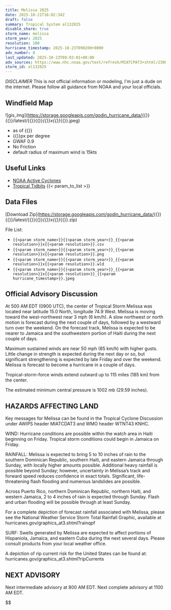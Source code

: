 ```yaml
---
title: Melissa 2025
date: 2025-10-21T16:02:34Z
draft: false
summary: Tropical System al132025
disable_share: true
storm_name: melissa
storm_year: 2025
resolution: 100
hurricane_timestamp: 2025-10-23T090200+0000
adv_number: 8
last_updated: 2025-10-23T09:03:01+00:00
adv_sources: https://www.nhc.noaa.gov/text/refresh/MIATCPAT3+shtml/230838.shtml;https://www.nhc.noaa.gov/refresh/graphics_at3+shtml/084132.shtml?cone
storm_id: al132025
---
```

*DISCLAIMER* This is not official information or modeling, I'm just a dude on the internet.  Please follow all guidance from NOAA and your local officials.

## Windfield Map
![gis_img](https://storage.googleapis.com/godin_hurricane_data/{{<param storm_name>}}{{<param storm_year>}}/latest/{{<param storm_name>}}{{<param storm_year>}}_{{<param resolution>}}x{{<param resolution>}}_{{<param hurricane_timestamp>}}.jpeg)

- as of {{<param last_updated>}}
- {{<param resolution>}}px per degree
- GWAF 0.9
- No Friction
- default radius of maximum wind is 15kts

## Useful Links
- [NOAA Active Cyclones](https://www.nhc.noaa.gov/)
- [Tropical Tidbits](https://www.tropicaltidbits.com/storminfo/)
{{< param_to_list >}}

## Data Files
[Download Zip](https://storage.googleapis.com/godin_hurricane_data/{{<param storm_name>}}{{<param storm_year>}}/latest/{{<param storm_name>}}{{<param storm_year>}}_{{<param resolution>}}x{{<param resolution>}}_{{<param hurricane_timestamp>}}.zip)

File List:
- `{{<param storm_name>}}{{<param storm_year>}}_{{<param resolution>}}x{{<param resolution>}}.csv`
- `{{<param storm_name>}}{{<param storm_year>}}_{{<param resolution>}}x{{<param resolution>}}.png`
- `{{<param storm_name>}}{{<param storm_year>}}_{{<param resolution>}}x{{<param resolution>}}.wld`
- `{{<param storm_name>}}{{<param storm_year>}}_{{<param resolution>}}x{{<param resolution>}}_{{<param hurricane_timestamp>}}.jpeg`


## Official Advisory Discussion
At 500 AM EDT (0900 UTC), the center of Tropical Storm Melissa was
located near latitude 15.0 North, longitude 74.9 West. Melissa is
moving toward the west-northwest near 3 mph (6 km/h). A slow
northwest or north motion is forecast during the next couple of
days, followed by a westward turn over the weekend.  On the forecast
track,  Melissa is expected to be nearer to Jamaica and the
southwestern portion of Haiti during the next couple of days.
 
Maximum sustained winds are near 50 mph (85 km/h) with higher gusts.
Little change in strength is expected during the next day or so,
but significant strengthening is expected by late Friday and over
the weekend.  Melissa is forecast to become a hurricane in a couple
of days.
 
Tropical-storm-force winds extend outward up to 115 miles (185 km)
from the center.
 
The estimated minimum central pressure is 1002 mb (29.59 inches).
 
 
HAZARDS AFFECTING LAND
----------------------
Key messages for Melissa can be found in the Tropical Cyclone
Discussion under AWIPS header MIATCDAT3 and WMO header WTNT43 KNHC.
 
WIND:  Hurricane conditions are possible within the watch area in
Haiti beginning on Friday.  Tropical storm conditions could begin in
Jamaica on Friday.
 
RAINFALL: Melissa is expected to bring 5 to 10 inches of rain to the
southern Dominican Republic, southern Haiti, and eastern Jamaica
through Sunday, with locally higher amounts possible. Additional
heavy rainfall is possible beyond Sunday; however, uncertainty in
Melissa’s track and forward speed reduces confidence in exact
totals. Significant, life-threatening flash flooding and numerous
landslides are possible.
 
Across Puerto Rico, northern Dominican Republic, northern Haiti, and
western Jamaica, 2 to 4 inches of rain is expected through Sunday.
Flash and urban flooding will be possible through at least Sunday.
 
For a complete depiction of forecast rainfall associated with
Melissa, please see the National Weather Service Storm Total
Rainfall Graphic, available at
hurricanes.gov/graphics_at3.shtml?rainqpf
 
SURF:  Swells generated by Melissa are expected to affect portions
of Hispaniola, Jamaica, and eastern Cuba during the next several
days.  Please consult products from your local weather office.
 
A depiction of rip current risk for the United States can be found
at: hurricanes.gov/graphics_at3.shtml?ripCurrents
 
 
NEXT ADVISORY
-------------
Next intermediate advisory at 800 AM EDT.
Next complete advisory at 1100 AM EDT.
 
$$